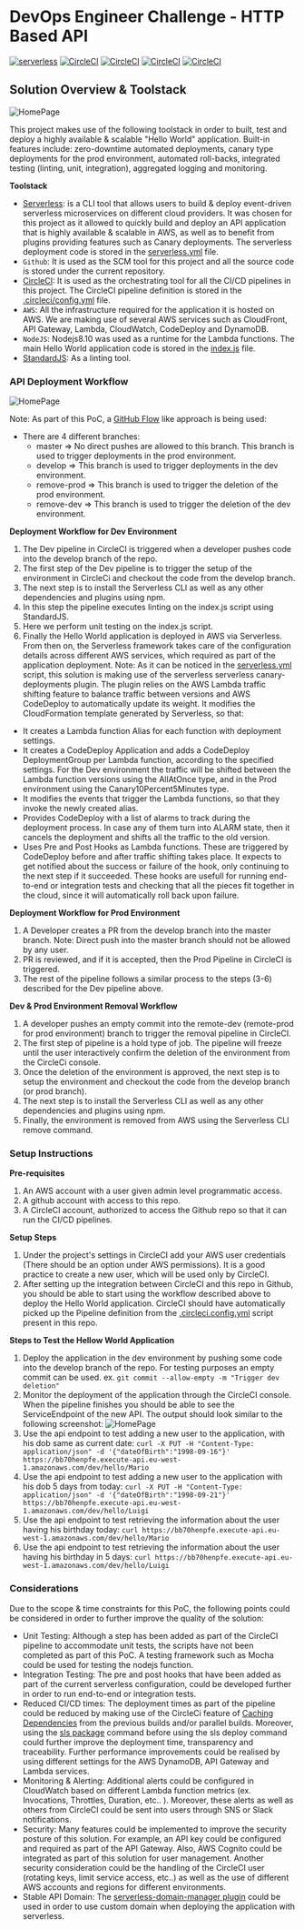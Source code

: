 # DevOps Engineer Challenge - HTTP Based API

[![serverless](http://public.serverless.com/badges/v3.svg)](http://www.serverless.com)
[![CircleCI](https://circleci.com/gh/Nikos-K/devops-api-challenge/tree/master.svg?style=svg&circle-token=ce7276abbdb86f46f3b434d75e0f1afce1e02154)](https://circleci.com/gh/Nikos-K/devops-api-challenge/tree/master)
[![CircleCI](https://circleci.com/gh/Nikos-K/devops-api-challenge/tree/develop.svg?style=svg&circle-token=ce7276abbdb86f46f3b434d75e0f1afce1e02154)](https://circleci.com/gh/Nikos-K/devops-api-challenge/tree/develop)
[![CircleCI](https://circleci.com/gh/Nikos-K/devops-api-challenge/tree/remove-prod.svg?style=svg&circle-token=ce7276abbdb86f46f3b434d75e0f1afce1e02154)](https://circleci.com/gh/Nikos-K/devops-api-challenge/tree/remove-prod)
[![CircleCI](https://circleci.com/gh/Nikos-K/devops-api-challenge/tree/remove-dev.svg?style=svg&circle-token=ce7276abbdb86f46f3b434d75e0f1afce1e02154)](https://circleci.com/gh/Nikos-K/devops-api-challenge/tree/remove-dev)


## Solution Overview & Toolstack
![HomePage](https://github.com/Nikos-K/devops-api-challenge/blob/master/img/architecture.jpg)

This project makes use of the following toolstack in order to built, test and deploy a highly available & scalable "Hello World" application. Built-in features include: zero-downtime automated deployments, canary type deployments for the prod environment, automated roll-backs, integrated testing (linting, unit, integration), aggregated logging and monitoring.

**Toolstack**
* [Serverless](https://serverless.com/framework/docs/): is a CLI tool that allows users to build & deploy event-driven serverless microservices on different cloud providers. It was chosen for this project as it allowed to quickly build and deploy an API application that is highly available & scalable in AWS, as well as to benefit from plugins providing features such as Canary deployments. The serverless deployment code is stored in the [serverless.yml](serverless.yml) file.
* `Github`: It is used as the SCM tool for this project and all the source code is stored under the current repository.
* [CircleCI](https://circleci.com): It is used as the orchestrating tool for all the CI/CD pipelines in this project. The CircleCI pipeline definition is stored in the [.circleci/config.yml](.circleci/config.yml) file.
* `AWS`: All the infrastructure required for the application it is hosted on AWS. We are making use of several AWS services such as CloudFront, API Gateway, Lambda, CloudWatch, CodeDeploy and DynamoDB.
* `NodeJS`: Nodejs8.10 was used as a runtime for the Lambda functions. The main Hello World application code is stored in the [index.js](index.js) file.
* [StandardJS](https://standardjs.com): As a linting tool.


### API Deployment Workflow
![HomePage](https://github.com/Nikos-K/devops-api-challenge/blob/master/img/workflow.jpg)

Note: As part of this PoC, a [GitHub Flow](https://guides.github.com/introduction/flow/) like approach is being used:
* There are 4 different branches:
    - master => No direct pushes are allowed to this branch. This branch is used to trigger deployments in the prod environment. 
    - develop => This branch is used to trigger deployments in the dev environment.
    - remove-prod => This branch is used to trigger the deletion of the prod environment.
    - remove-dev => This branch is used to trigger the deletion of the dev environment.


**Deployment Workflow for Dev Environment**
1. The Dev pipeline in CircleCI is triggered when a developer pushes code into the develop branch of the repo.
2. The first step of the Dev pipeline is to trigger the setup of the environment in CircleCi and checkout the code from the develop branch.
3. The next step is to install the Serverless CLI as well as any other dependencies and plugins using npm.
4. In this step the pipeline executes linting on the index.js script using StandardJS.
5. Here we perform unit testing on the index.js script.
6. Finally the Hello World application is deployed in AWS via Serverless. From then on, the Serverless framework takes care of the configuration details across different AWS services, which required as part of the application deployment. Note: As it can be noticed in the [serverless.yml](serverless.yml) script, this solution is making use of the serverless serverless canary-deployments plugin. The plugin relies on the AWS Lambda traffic shifting feature to balance traffic between versions and AWS CodeDeploy to automatically update its weight. It modifies the CloudFormation template generated by Serverless, so that:
* It creates a Lambda function Alias for each function with deployment settings.
* It creates a CodeDeploy Application and adds a CodeDeploy DeploymentGroup per Lambda function, according to the specified settings. For the Dev environment the traffic will be shifted between the Lambda function versions using the AllAtOnce type, and in the Prod environment using the Canary10Percent5Minutes type.
* It modifies the events that trigger the Lambda functions, so that they invoke the newly created alias.
* Provides CodeDeploy with a list of alarms to track during the deployment process. In case any of them turn into ALARM state, then it cancels the deployment and shifts all the traffic to the old version.
* Uses Pre and Post Hooks as Lambda functions. These are triggered by CodeDeploy before and after traffic shifting takes place. It expects to get notified about the success or failure of the hook, only continuing to the next step if it succeeded. These hooks are usefull for running end-to-end or integration tests and checking that all the pieces fit together in the cloud, since it will automatically roll back upon failure.

**Deployment Workflow for Prod Environment**

1. A Developer creates a PR from the develop branch into the master branch. Note: Direct push into the master branch should not be allowed by any user.
2. PR is reviewed, and if it is accepted, then the Prod Pipeline in CircleCI is triggered.
3. The rest of the pipeline follows a similar process to the steps (3-6) described for the Dev pipeline above.

**Dev & Prod Environment Removal Workflow**

1. A developer pushes an empty commit into the remote-dev (remote-prod for prod environment) branch to trigger the removal pipeline in CircleCI.
2. The first step of pipeline is a hold type of job. The pipeline will freeze until the user interactively confirm the deletion of the environment from the CircleCi console.
3. Once the deletion of the environment is approved, the next step is to setup the environment and checkout the code from the develop branch (or prod branch).
4. The next step is to install the Serverless CLI as well as any other dependencies and plugins using npm.
5. Finally, the environment is removed from AWS using the Serverless CLI remove command.


### Setup Instructions
**Pre-requisites**
1. An AWS account with a user given admin level programmatic access.
2. A github account with access to this repo.
3. A CircleCI account, authorized to access the Github repo so that it can run the CI/CD pipelines.

**Setup Steps**
1. Under the project's settings in CircleCI add your AWS user credentials (There should be an option under AWS permissions). It is a good practice to create a new user, which will be used only by CircleCI.
2. After setting up the integration between CircleCI and this repo in Github, you should be able to start using the workflow described above to deploy the Hello World application. CircleCI should have automatically picked up the Pipeline definition from the [.circleci.config.yml](.circleci/config.yml) script present in this repo.

**Steps to Test the Hellow World Application**
1. Deploy the application in the dev environment by pushing some code into the develop branch of the repo. For testing purposes an empty commit can be used. ex. `git commit --allow-empty -m "Trigger dev deletion"`
2. Monitor the deployment of the application through the CircleCI console. When the pipeline finishes you should be able to see the ServiceEndpoint of the new API. The output should look similar to the following screenshot: ![HomePage](https://github.com/Nikos-K/devops-api-challenge/blob/master/img/api-endpoint.jpg)
3. Use the api endpoint to test adding a new user to the application, with his dob same as current date: `curl -X PUT -H "Content-Type: application/json" -d '{"dateOfBirth":"1998-09-16"}' https://bb70henpfe.execute-api.eu-west-1.amazonaws.com/dev/hello/Mario`
4. Use the api endpoint to test adding a new user to the application with his dob 5 days from today: `curl -X PUT -H "Content-Type: application/json" -d '{"dateOfBirth":"1998-09-21"}' https://bb70henpfe.execute-api.eu-west-1.amazonaws.com/dev/hello/Luigi`
5. Use the api endpoint to test retrieving the information about the user having his birthday today: `curl https://bb70henpfe.execute-api.eu-west-1.amazonaws.com/dev/hello/Mario`
6. Use the api endpoint to test retrieving the information about the user having his birthday in 5 days: `curl https://bb70henpfe.execute-api.eu-west-1.amazonaws.com/dev/hello/Luigi`

### Considerations
Due to the scope & time constraints for this PoC, the following points could be considered in order to further improve the quality of the solution:

* Unit Testing: Although a step has been added as part of the CircleCI pipeline to accommodate unit tests, the scripts have not been completed as part of this PoC. A testing framework such as Mocha could be used for testing the nodejs function. 
* Integration Testing: The pre and post hooks that have been added as part of the current serverless configuration, could be developed further in order to run end-to-end or integration tests.
* Reduced CI/CD times: The deployment times as part of the pipeline could be reduced by making use of the CircleCi feature of [Caching Dependencies](https://circleci.com/docs/2.0/caching/) from the previous builds and/or parallel builds. Moreover, using the [sls package](https://serverless.com/framework/docs/providers/aws/cli-reference/package/) command before using the sls deploy command could further improve the deployment time, transparency and traceability. Further performance improvements could be realised by using different settings for the AWS DynamoDB, API Gateway and Lambda services.
* Monitoring & Alerting: Additional alerts could be configured in CloudWatch based on different Lambda function metrics (ex. Invocations, Throttles, Duration, etc.. ). Moreover, these alerts as well as others from CircleCI could be sent into users through SNS or Slack notifications.
* Security: Many features could be implemented to improve the security posture of this solution. For example, an API key could be configured and required as part of the API Gateway. Also, AWS Cognito could be integrated as part of this solution for user management. Another security consideration could be the handling of the CircleCI user (rotating keys, limit service access, etc..) as well as the use of different AWS accounts and regions for different environments.
* Stable API Domain: The [serverless-domain-manager plugin](https://github.com/amplify-education/serverless-domain-manager) could be used in order to use custom domain when deploying the application with serverless.